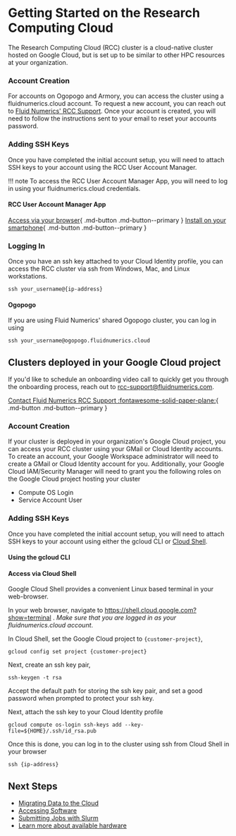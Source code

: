 # Getting Started on the Research Computing Cloud

The Research Computing Cloud (RCC) cluster is a cloud-native cluster hosted on Google Cloud, but is set up to be similar to other HPC resources at your organization.

### Account Creation

For accounts on Ogopogo and Armory, you can access the cluster using a fluidnumerics.cloud account.
To request a new account, you can reach out to [Fluid Numerics' RCC Support](https://fluidnumerics.atlassian.net/servicedesk/customer/portal/9/group/56/create/165). Once your account is created, you will need to follow the instructions sent to your email to reset your accounts password.

### Adding SSH Keys
Once you have completed the initial account setup, you will need to attach SSH keys to your account using the RCC User Account Manager.

!!! note
    To access the RCC User Account Manager App, you will need to log in using your fluidnumerics.cloud credentials.

#### RCC User Account Manager App
[Access via your browser](https://www.appsheet.com/start/8585ebf6-032c-4a08-95a6-34702bae6bb8){ .md-button .md-button--primary }
[Install on your smartphone](https://www.appsheet.com/newshortcut/8585ebf6-032c-4a08-95a6-34702bae6bb8){ .md-button .md-button--primary }


### Logging In
Once you have an ssh key attached to your Cloud Identity profile, you can access the RCC cluster via ssh from Windows, Mac, and Linux workstations.
```
ssh your_username@{ip-address}
```

#### Ogopogo
If you are using Fluid Numerics' shared Ogopogo cluster, you can log in using 
```
ssh your_username@ogopogo.fluidnumerics.cloud
```


## Clusters deployed in your Google Cloud project
If you'd like to schedule an onboarding video call to quickly get you through the onboarding process, reach out to [rcc-support@fluidnumerics.com](mailto:rcc-support@fluidnumerics.com). 

[Contact Fluid Numerics RCC Support :fontawesome-solid-paper-plane:](mailto:rcc-support@fluidnumerics.com){ .md-button .md-button--primary }

### Account Creation

If your cluster is deployed in your organization's Google Cloud project, you can access your RCC cluster using your GMail or Cloud Identity accounts. To create an account, your Google Workspace administrator will need to create a GMail or Cloud Identity account for you. Additionally, your Google Cloud IAM/Security Manager will need to grant you the following roles on the Google Cloud project hosting your cluster

* Compute OS Login
* Service Account User

### Adding SSH Keys
Once you have completed the initial account setup, you will need to attach SSH keys to your account using either the gcloud CLI or [Cloud Shell](https://shell.cloud.google.com/?show=terminal).

#### Using the gcloud CLI

#### Access via Cloud Shell
Google Cloud Shell provides a convenient Linux based terminal in your web-browser.

In your web browser, navigate to https://shell.cloud.google.com?show=terminal . *Make sure that you are logged in as your fluidnumerics.cloud account*. 

In Cloud Shell, set the Google Cloud project to `{customer-project}`,
```
gcloud config set project {customer-project}
```

Next, create an ssh key pair,
```
ssh-keygen -t rsa 
```
Accept the default path for storing the ssh key pair, and set a good password when prompted to protect your ssh key.

Next, attach the ssh key to your Cloud Identity profile
```
gcloud compute os-login ssh-keys add --key-file=${HOME}/.ssh/id_rsa.pub
```

Once this is done, you can log in to the cluster using ssh from Cloud Shell in your browser
```
ssh {ip-address}
```

## Next Steps

* [Migrating Data to the Cloud](../datastorage/README.md)
* [Accessing Software]()
* [Submitting Jobs with Slurm](../jobs/README.md)
* [Learn more about available hardware](../hardware/README.md)
